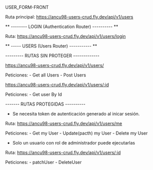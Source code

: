 
USER_FORM-FRONT

Ruta principal: https://ancu98-users-crud.fly.dev/api/v1/users


**  -------- LOGIN  (Authentication Router) ---------- **

Ruta: https://ancu98-users-crud.fly.dev/api/v1/users/login

** ----- USERS (Users Router) ----------- **

--------- RUTAS SIN PROTEGER -------------

https://ancu98-users-crud.fly.dev/api/v1/users/

Peticiones:
	- Get all Users
	- Post Users

https://ancu98-users-crud.fly.dev/api/v1/users/:id

Peticiones:
	- Get user By Id

------- RUTAS PROTEGIDAS ----------

- Se necesita token de autenticación generado al inicar sesión.

Ruta: https://ancu98-users-crud.fly.dev/api/v1/users/me

Peticiones:
	- Get my User
	- Update(pacth) my User
	- Delete my User

- Solo un usuario con rol de administrador puede ejecutarlas

Ruta: https://ancu98-users-crud.fly.dev/api/v1/users/:id

Peticiones:
	- patchUser
	- DeleteUser